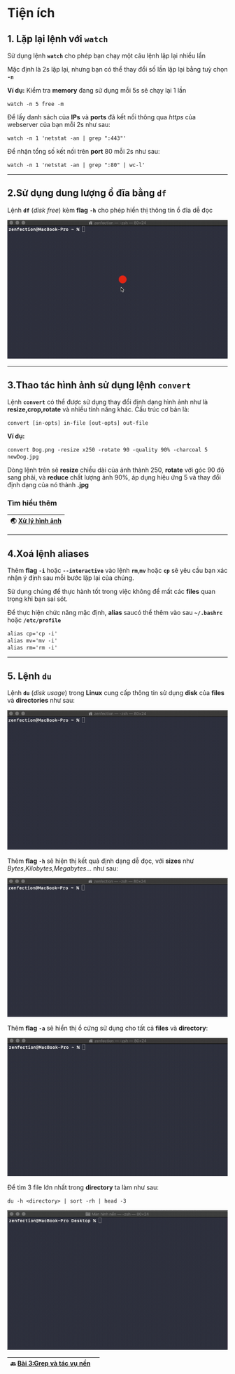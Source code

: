 # Tiện ích

## 1. Lặp lại lệnh với **`watch`**

Sử dụng lệnh **`watch`** cho phép bạn chạy một câu lệnh lặp lại nhiều lần

Mặc định là 2s lặp lại, nhưng bạn có thể thay đổi số lần lặp lại bằng tuỳ chọn **`-n`**

**Ví dụ:** Kiểm tra **memory** đang sử dụng mỗi 5s sẽ chạy lại 1 lần

```shell
watch -n 5 free -m
```

Để lấy danh sách của **IPs** và **ports** đã kết nối thông qua *https* của webserver của bạn mỗi 2s như sau:

```shell
watch -n 1 'netstat -an | grep ":443"'
```

Để nhận tổng số kết nối trên **port** 80 mỗi 2s như sau:

```shell
watch -n 1 'netstat -an | grep ":80" | wc-l'
```

---

## 2.Sử dụng dung lượng ổ đĩa bằng **`df`**

Lệnh **`df`** (*disk free*) kèm **flag** **`-h`** cho phép hiển thị thông tin ổ đĩa dễ đọc

![2020-08-23 11.01.03.gif](https://raw.githubusercontent.com/Zenfection/Image/master/2020/08/23-11-01-40-2020-08-23%2011.01.03.gif)

---

## 3.Thao tác hình ảnh sử dụng lệnh **`convert`**

Lệnh **`convert`** có thể được sử dụng thay đổi định dạng hình ảnh như là **resize,crop,rotate** và nhiều tính năng khác. Cấu trúc cơ bản là:

```shell
convert [in-opts] in-file [out-opts] out-file
```

 **Ví dụ:**

```shell
convert Dog.png -resize x250 -rotate 90 -quality 90% -charcoal 5 newDog.jpg
```

Dòng lệnh trên sẽ **resize** chiều dài của ảnh thành 250, **rotate** với góc 90 độ sang phải, và **reduce** chất lượng ảnh 90%, áp dụng hiệu ứng 5 và thay đổi định dạng của nó thành **.jpg**

### Tìm hiểu thêm

| 🌏 [Xử lý hình ảnh](http://www.imagemagick.org/Usage/) |
| ------------------------------------------------------ |

---

## 4.Xoá lệnh **aliases**

Thêm **flag** **`-i`** hoặc **`--interactive`** vào lệnh **`rm`**,**`mv`** hoặc **`cp`** sẽ yêu cầu bạn xác nhận ý định sau mỗi bước lặp lại của chúng.

Sử dụng chúng để thực hành tốt trong việc không để mất các **files** quan trọng khi bạn sai sót.

Để thực hiện chức năng mặc định, **alias** saucó thể thêm vào sau **``~/.bashrc``** hoặc **``/etc/profile``**

```shell
alias cp='cp -i'
alias mv='mv -i'
alias rm='rm -i'
```

---

## 5. Lệnh **`du`**

Lệnh **`du`** (*disk usage*) trong **Linux** cung cấp thông tin sử dụng **disk** của **files** và **directories** như sau:

![2020-08-23 11.21.29.gif](https://raw.githubusercontent.com/Zenfection/Image/master/2020/08/23-11-24-34-2020-08-23%2011.21.29.gif)

 Thêm **flag** **`-h`** sẽ hiện thị kết quả định dạng dễ đọc, với **sizes** như *Bytes*,*Kilobytes*,*Megabytes*... như sau:

![2020-08-23 11.26.35.gif](https://raw.githubusercontent.com/Zenfection/Image/master/2020/08/23-11-28-00-2020-08-23%2011.26.35.gif)

Thêm **flag** **`-a`** sẽ hiển thị ổ cứng sử dụng cho tất cả **files** và **directory**:

![2020-08-23 11.29.44.gif](https://raw.githubusercontent.com/Zenfection/Image/master/2020/08/23-11-31-42-2020-08-23%2011.29.44.gif)

Để tìm 3 file lớn nhất trong **directory** ta làm như sau:

```shell
du -h <directory> | sort -rh | head -3
```

![2020-08-23 11.32.27.gif](https://raw.githubusercontent.com/Zenfection/Image/master/2020/08/23-11-35-04-2020-08-23%2011.32.27.gif)

| 🔙 [Bài 3:Grep và tác vụ nền](https://github.com/Zenfection/Linux-for-babies/blob/master/Jobs%20%26%20Processes%2C%20Data%20Manipulation/3.Grep%26Background%20tasks.md) |     |
| ------------------------------------------------------------------------------------------------------------------------------------------------------------------------ | --- |
